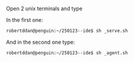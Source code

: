 Open 2 unix terminals and type

In the first one:
```sh
robertddan@penguin:~/250123--ide$ sh _serve.sh
```
And in the second one type:
```sh
robertddan@penguin:~/250123--ide$ sh _agent.sh
```